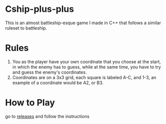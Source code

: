 # Cship-plus-plus 

This is an almost battleship-esque game I made in C++ that follows a similar ruleset to battleship.

# Rules

1. You as the player have your own coordinate that you choose at the start, in which the enemy has to guess, while at the same time, you have to try and guess the enemy's coordinates.
2. Coordinates are on a 3x3 grid, each square is labeled A-C, and 1-3, an example of a coordinate would be A2, or B3.

# How to Play

go to [releases](https://github.com/intriguingworm/Cship-plus-plus/releases/) and follow the instructions
